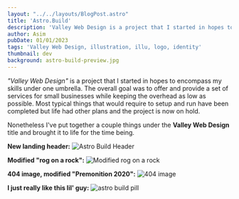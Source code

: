 ```yaml
---
layout: "../../layouts/BlogPost.astro"
title: 'Astro.Build'
description: 'Valley Web Design is a project that I started in hopes to encompass my skills under one umbrella. The overall goal was to offer and provide a set of services for small businesses while keeping the overhead as low as possible. Most typical things that would require to setup and run have been completed but life had other plans and the project is now on hold.'
author: Asim
pubDate: 01/01/2023
tags: 'Valley Web Design, illustration, illu, logo, identity'
thumbnail: dev
background: astro-build-preview.jpg
---
```


*"Valley Web Design"* is a project that I started in hopes to encompass my skills under one umbrella. The overall goal was to offer and provide a set of services for small businesses while keeping the overhead as low as possible. Most typical things that would require to setup and run have been completed but life had other plans and the project is now on hold.

Nonetheless I've put together a couple things under the **Valley Web Design** title and brought it to life for the time being. 

**New landing header:**
![Astro Build Header](/Media/blog/astro-build-preview.jpg "Astro Build Header")

**Modified "rog on a rock":**
![Modified rog on a rock](/Media/blog/astro-build-rog.jpg "Modified rog on a rock")

**404 image, modified "Premonition 2020":**
![404 image](/Media/blog/astro-build-404.jpg "404 image")

**I just really like this lil' guy:**
![astro build pill](/Media/blog/astro-build-pill.jpg "astro build pill")